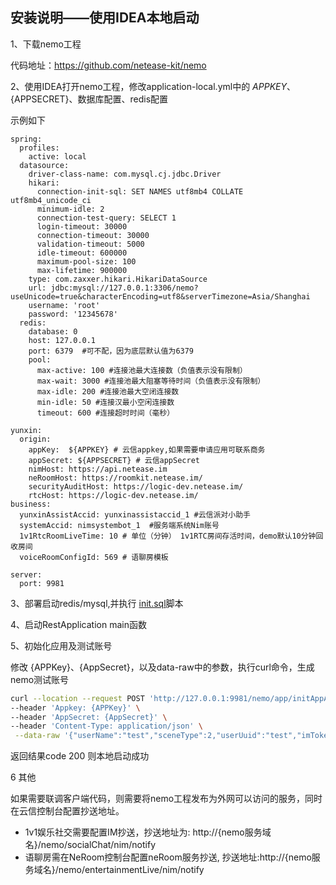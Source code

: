 ## 安装说明——使用IDEA本地启动

1、下载nemo工程

代码地址：https://github.com/netease-kit/nemo


2、使用IDEA打开nemo工程，修改application-local.yml中的 ${APPKEY}、${APPSECRET}、数据库配置、redis配置

示例如下
```
spring:
  profiles:
    active: local
  datasource:
    driver-class-name: com.mysql.cj.jdbc.Driver
    hikari:
      connection-init-sql: SET NAMES utf8mb4 COLLATE utf8mb4_unicode_ci
      minimum-idle: 2
      connection-test-query: SELECT 1
      login-timeout: 30000
      connection-timeout: 30000
      validation-timeout: 5000
      idle-timeout: 600000
      maximum-pool-size: 100
      max-lifetime: 900000
    type: com.zaxxer.hikari.HikariDataSource
    url: jdbc:mysql://127.0.0.1:3306/nemo?useUnicode=true&characterEncoding=utf8&serverTimezone=Asia/Shanghai
    username: 'root'
    password: '12345678'
  redis:
    database: 0
    host: 127.0.0.1
    port: 6379  #可不配，因为底层默认值为6379
    pool:
      max-active: 100 #连接池最大连接数（负值表示没有限制）
      max-wait: 3000 #连接池最大阻塞等待时间（负值表示没有限制）
      max-idle: 200 #连接池最大空闭连接数
      min-idle: 50 #连接汉最小空闲连接数
      timeout: 600 #连接超时时间（毫秒）

yunxin:
  origin:
    appKey:  ${APPKEY} # 云信appkey,如果需要申请应用可联系商务
    appSecret: ${APPSECRET} # 云信appSecret
    nimHost: https://api.netease.im
    neRoomHost: https://roomkit.netease.im/
    securityAuditHost: https://logic-dev.netease.im/
    rtcHost: https://logic-dev.netease.im/
business:
  yunxinAssistAccid: yunxinassistaccid_1 #云信派对小助手
  systemAccid: nimsystembot_1  #服务端系统Nim账号
  1v1RtcRoomLiveTime: 10 # 单位（分钟） 1v1RTC房间存活时间，demo默认10分钟回收房间
  voiceRoomConfigId: 569 # 语聊房模板

server:
  port: 9981

```

3、部署启动redis/mysql,并执行 [init.sql](./data/mysql/init/init.sql)脚本

4、启动RestApplication main函数

5、初始化应用及测试账号

修改 {APPKey}、{AppSecret}，以及data-raw中的参数，执行curl命令，生成nemo测试账号
```bash
curl --location --request POST 'http://127.0.0.1:9981/nemo/app/initAppAndUser' \
--header 'Appkey: {APPKey}' \
--header 'AppSecret: {AppSecret}' \
--header 'Content-Type: application/json' \
 --data-raw '{"userName":"test","sceneType":2,"userUuid":"test","imToken":"test","icon":"test"}';
```
返回结果code 200 则本地启动成功

6 其他

如果需要联调客户端代码，则需要将nemo工程发布为外网可以访问的服务，同时在云信控制台配置抄送地址。
* 1v1娱乐社交需要配置IM抄送，抄送地址为: http://{nemo服务域名}/nemo/socialChat/nim/notify
* 语聊房需在NeRoom控制台配置neRoom服务抄送, 抄送地址:http://{nemo服务域名}/nemo/entertainmentLive/nim/notify
